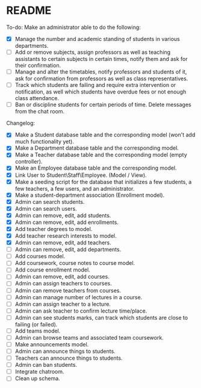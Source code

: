 # README

To-do:
Make an administrator able to do the following:
- [x] Manage the number and academic standing of students in various departments.
- [ ] Add or remove subjects, assign professors as well as teaching assistants to certain subjects in certain times, notify them and ask for their confirmation.
- [ ] Manage and alter the timetables, notify professors and students of it, ask for confirmation from professors as well as class representatives.
- [ ] Track which students are failing and require extra intervention or notification, as well which students have overdue fees or not enough class attendance.
- [ ] Ban or discipline students for certain periods of time. Delete messages from the chat room.

Changelog:
- [x] Make a Student database table and the corresponding model (won't add much functionality yet).
- [x] Make a Department database table and the corresponding model.
- [x] Make a Teacher database table and the corresponding model (empty controller).
- [x] Make an Employee database table and the corresponding model.
- [x] Link User to Student\Staff\Employee. (Model / View).
- [x] Make a seeding script for the database that initializes a few students, a few teachers, a few users, and an administrator.
- [x] Make a student-department association (Enrollment model).
- [x] Admin can search students.
- [x] Admin can search users.
- [x] Admin can remove, edit, add students.
- [x] Admin can remove, edit, add enrollments.
- [x] Add teacher degrees to model.
- [x] Add teacher research interests to model.
- [x] Admin can remove, edit, add teachers.
- [ ] Admin can remove, edit, add departments.
- [ ] Add courses model.
- [ ] Add coursework, course notes to course model.
- [ ] Add course enrollment model.
- [ ] Admin can remove, edit, add courses.
- [ ] Admin can assign teachers to courses.
- [ ] Admin can remove teachers from courses.
- [ ] Admin can manage number of lectures in a course.
- [ ] Admin can assign teacher to a lecture.
- [ ] Admin can ask teacher to confirm lecture time/place.
- [ ] Admin can see students marks, can track which students are close to failing (or failed).
- [ ] Add teams model.
- [ ] Admin can browse teams and associated team coursework.
- [ ] Make announcements model.
- [ ] Admin can announce things to students.
- [ ] Teachers can announce things to students.
- [ ] Admin can ban students.
- [ ] Integrate chatroom.
- [ ] Clean up schema.